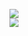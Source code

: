 [![](https://img.shields.io/badge/Made%20With-Github%20Spray-lightgrey.svg?style=for-the-badge&logo=github)](https://github.com/Annihil/github-spray#1079)  
[![](https://i.imgur.com/2DrTn0Z.gif)](https://github.com/Annihil/github-spray)